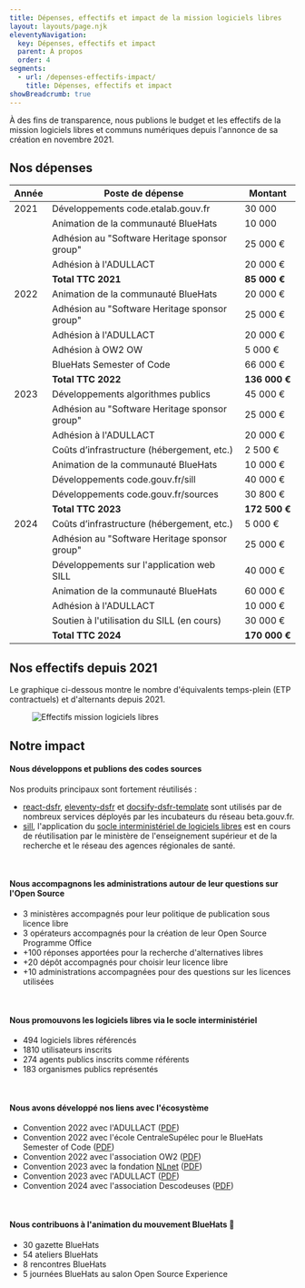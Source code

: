 ```yaml
---
title: Dépenses, effectifs et impact de la mission logiciels libres
layout: layouts/page.njk
eleventyNavigation:
  key: Dépenses, effectifs et impact
  parent: À propos
  order: 4
segments:
  - url: /depenses-effectifs-impact/
    title: Dépenses, effectifs et impact
showBreadcrumb: true
---
```


À des fins de transparence, nous publions le budget et les effectifs
de la mission logiciels libres et communs numériques depuis l'annonce
de sa création en novembre 2021.

## Nos dépenses

| Année | Poste de dépense                              | Montant       |
|-------|-----------------------------------------------|---------------|
| 2021  | Développements code.etalab.gouv.fr            | 30 000        |
|       | Animation de la communauté BlueHats           | 10 000        |
|       | Adhésion au "Software Heritage sponsor group" | 25 000 €      |
|       | Adhésion à l'ADULLACT                         | 20 000 €      |
|       | **Total TTC 2021**                            | **85 000 €**  |
| 2022  | Animation de la communauté BlueHats           | 20 000 €      |
|       | Adhésion au "Software Heritage sponsor group" | 25 000 €      |
|       | Adhésion à l'ADULLACT                         | 20 000 €      |
|       | Adhésion à OW2 OW                             | 5 000 €       |
|       | BlueHats Semester of Code                     | 66 000 €      |
|       | **Total TTC 2022**                            | **136 000 €** |
| 2023  | Développements algorithmes publics            | 45 000 €      |
|       | Adhésion au "Software Heritage sponsor group" | 25 000 €      |
|       | Adhésion à l'ADULLACT                         | 20 000 €      |
|       | Coûts d’infrastructure (hébergement, etc.)    | 2 500 €       |
|       | Animation de la communauté BlueHats           | 10 000 €      |
|       | Développements code.gouv.fr/sill              | 40 000 €      |
|       | Développements code.gouv.fr/sources           | 30 800 €      |
|       | **Total TTC 2023**                            | **172 500 €** |
| 2024  | Coûts d’infrastructure (hébergement, etc.)    | 5 000 €       |
|       | Adhésion au "Software Heritage sponsor group" | 25 000 €      |
|       | Développements sur l'application web SILL     | 40 000 €      |
|       | Animation de la communauté BlueHats           | 60 000 €      |
|       | Adhésion à l'ADULLACT                         | 10 000 €      |
|       | Soutien à l'utilisation du SILL (en cours)    | 30 000 €      |
|       | **Total TTC 2024**                            | **170 000 €** |

## Nos effectifs depuis 2021

Le graphique ci-dessous montre le nombre d'équivalents temps-plein
(ETP contractuels) et d'alternants depuis 2021.

<figure class="fr-content-media fr-content-media--sm" role="group" aria-label="Effectifs mission logiciels libres">
  <div class="fr-content-media__img">
    <img src="/img/effectifs-2021-2024.png" class="fr-content-media--sm fr-responsive-img" alt="Effectifs mission logiciels libres" />
  </div>
</figure>

## Notre impact

#### Nous développons et publions des codes sources

Nos produits principaux sont fortement réutilisés :

- [react-dsfr](https://github.com/codegouvfr/react-dsfr), [eleventy-dsfr](https://github.com/codegouvfr/eleventy-dsfr) et [docsify-dsfr-template](https://github.com/codegouvfr/docsify-dsfr-template/) sont utilisés par de nombreux services déployés par les incubateurs du réseau beta.gouv.fr.
- [sill](https://github.com/codegouvfr/sill), l'application du [socle interministériel de logiciels libres](https://code.gouv.fr/sill/) est en cours de réutilisation par le ministère de l'enseignement supérieur et de la recherche et le réseau des agences régionales de santé.

<br/>

#### Nous accompagnons les administrations autour de leur questions sur l'Open Source

- 3 ministères accompagnés pour leur politique de publication sous licence libre
- 3 opérateurs accompagnés pour la création de leur Open Source Programme Office
- +100 réponses apportées pour la recherche d'alternatives libres
- +20 dépôt accompagnés pour choisir leur licence libre
- +10 administrations accompagnées pour des questions sur les licences utilisées

<br/>

#### Nous promouvons les logiciels libres via le socle interministériel

- 494 logiciels libres référencés
- 1810 utilisateurs inscrits
- 274 agents publics inscrits comme référents 
- 183 organismes publics représentés

<br/>

#### Nous avons développé nos liens avec l'écosystème

- Convention 2022 avec l'ADULLACT ([PDF](/docs/Convention_Adullact-Dinum-2022.pdf))
- Convention 2022 avec l'école CentraleSupélec pour le BlueHats Semester of Code ([PDF](/docs/Convention_CentraleSupelec-Dinum-2021.pdf))
- Convention 2022 avec l'association OW2 ([PDF](/docs/Convention_OW2_Dinum_2022.pdf))
- Convention 2023 avec la fondation [NLnet](https://nlnet.nl) ([PDF](/docs/DINUM-NLNET-convention-subvention-23112022.pdf))
- Convention 2023 avec l'ADULLACT ([PDF](/docs/Convention_DINUM_Adullact_2023.pdf))
- Convention 2024 avec l'association Descodeuses ([PDF](/docs/Convention_Descodeuses_Dinum_2024.pdf))

<br/>

#### Nous contribuons à l'animation du mouvement BlueHats 🧢

- 30 gazette BlueHats
- 54 ateliers BlueHats
- 8 rencontres BlueHats
- 5 journées BlueHats au salon Open Source Experience

